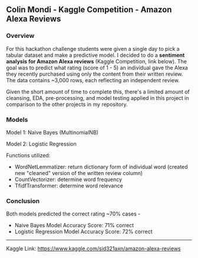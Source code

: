 ## Colin Mondi - Kaggle Competition - Amazon Alexa Reviews

### Overview

For this hackathon challenge students were given a single day to pick a tabular dataset and make a predictive model. I decided to do a **sentiment analysis for Amazon Alexa reviews** (Kaggle Competition, link below). The goal was to predict what rating (score of 1 - 5) an individual gave the Alexa they recently purchased using only the content from their written review. The data contains ~3,000 rows, each reflecting an independent review.

Given the short amount of time to complete this, there's a limited amount of cleansing, EDA, pre-processing, and model testing applied in this project in comparison to the other projects in my repository.  

### Models
Model 1: Naive Bayes (MultinomialNB)

Model 2: Logistic Regression

Functions utilized:
- WordNetLemmatizer: return dictionary form of individual word (created new "cleaned" version of the written review column)
- CountVectorizer: determine word frequency 
- TfidfTransformer: determine word relevance

### Conclusion

Both models predicted the correct rating ~70% cases -

- Naive Bayes Model Accuracy Score: 71% correct
- Logistic Regression Model Accuracy Score: 72% correct

----
Kaggle Link: https://www.kaggle.com/sid321axn/amazon-alexa-reviews

